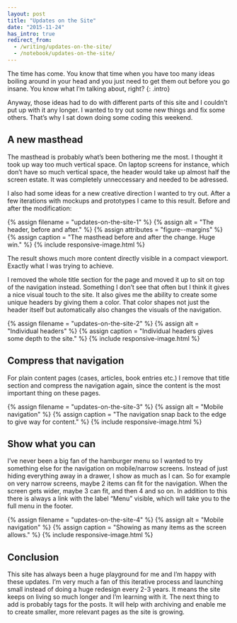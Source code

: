 ```yaml
---
layout: post
title: "Updates on the Site"
date: "2015-11-24"
has_intro: true
redirect_from:
  - /writing/updates-on-the-site/
  - /notebook/updates-on-the-site/
---
```


The time has come. You know that time when you have too many ideas boiling around in your head and you just need to get them out before you go insane. You know what I’m talking about, right?
{: .intro}

Anyway, those ideas had to do with different parts of this site and I couldn’t put up with it any longer. I wanted to try out some new things and fix some others. That’s why I sat down doing some coding this weekend.


## A new masthead

The masthead is probably what’s been bothering me the most. I thought it took up way too much vertical space. On laptop screens for instance, which don’t have so much vertical space, the header would take up almost half the screen estate. It was completely unneccessary and needed to be adressed.

I also had some ideas for a new creative direction I wanted to try out. After a few iterations with mockups and prototypes I came to this result. Before and after the modification:

{% assign filename = "updates-on-the-site-1" %}
{% assign alt = "The header, before and after." %}
{% assign attributes = "figure--margins" %}
{% assign caption = "The masthead before and after the change. Huge win." %}
{% include responsive-image.html %}

The result shows much more content directly visible in a compact viewport. Exactly what I was trying to achieve.

I removed the whole title section for the page and moved it up to sit on top of the navigation instead. Something I don’t see that often but I think it gives a nice visual touch to the site. It also gives me the ability to create some unique headers by giving them a color. That color shapes not just the header itself but automatically also changes the visuals of the navigation.

{% assign filename = "updates-on-the-site-2" %}
{% assign alt = "Individual headers" %}
{% assign caption = "Individual headers gives some depth to the site." %}
{% include responsive-image.html %}


## Compress that navigation

For plain content pages (cases, articles, book entries etc.) I remove that title section and compress the navigation again, since the content is the most important thing on these pages.


{% assign filename = "updates-on-the-site-3" %}
{% assign alt = "Mobile navigation" %}
{% assign caption = "The navigation snap back to the edge to give way for content." %}
{% include responsive-image.html %}


## Show what you can

I’ve never been a big fan of the hamburger menu so I wanted to try something else for the navigation on mobile/narrow screens. Instead of just hiding everything away in a drawer, I show as much as I can. So for example on very narrow screens, maybe 2 items can fit for the navigation. When the screen gets wider, maybe 3 can fit, and then 4 and so on. In addition to this there is always a link with the label “Menu” visible, which will take you to the full menu in the footer.

{% assign filename = "updates-on-the-site-4" %}
{% assign alt = "Mobile navigation" %}
{% assign caption = "Showing as many items as the screen allows." %}
{% include responsive-image.html %}


## Conclusion

This site has always been a huge playground for me and I’m happy with these updates. I’m very much a fan of this iterative process and launching small instead of doing a huge redesign every 2-3 years. It means the site keeps on living so much longer and I’m learning with it. The next thing to add is probably tags for the posts. It will help with archiving and enable me to create smaller, more relevant pages as the site is growing.
